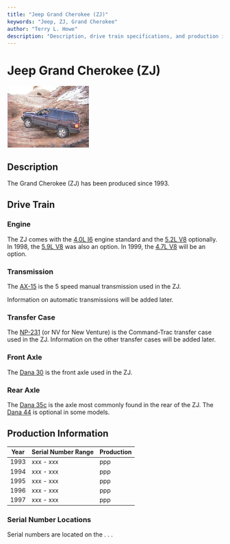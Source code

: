 ```yaml
---
title: "Jeep Grand Cherokee (ZJ)"
keywords: "Jeep, ZJ, Grand Cherokee"
author: "Terry L. Howe"
description: "Description, drive train specifications, and production information for the Jeep Grand Cherokee ZJ"
---
```

# Jeep Grand Cherokee (ZJ)

[![Tom Zehrbach's ZJ in Moab](/img/tomzj_.jpg)](/img/tomzj.jpg) 

## Description

The Grand Cherokee (ZJ) has been produced since 1993. 

## Drive Train

### Engine

The ZJ comes with the [4.0L I6](/engine/factory/amc242.html) engine standard and the [5.2L V8](/engine/factory/d318.html) optionally. In 1998, the [5.9L V8](/engine/factory/d360.html) was also an option. In 1999, the [4.7L V8](/engine/factory/d287.html) will be an option. 

### Transmission

The [AX-15](/transmission/factory/ax15.html) is the 5 speed manual transmission used in the ZJ. 

Information on automatic transmissions will be added later. 

### Transfer Case

The [NP-231](/xfer/factory/np231.html) (or NV for New Venture) is the Command-Trac transfer case used in the ZJ. Information on the other transfer cases will be added later. 

### Front Axle

The [Dana 30](/axle/factory/d30.html) is the front axle used in the ZJ. 

### Rear Axle

The [Dana 35c](/axle/factory/d35c.html) is the axle most commonly found in the rear of the ZJ. The [Dana 44](/axle/factory/d44.html) is optional in some models. 

## Production Information

| Year | Serial Number Range | Production |
|------|---------------------|------------|
| 1993 | xxx - xxx           | ppp        |
| 1994 | xxx - xxx           | ppp        |
| 1995 | xxx - xxx           | ppp        |
| 1996 | xxx - xxx           | ppp        |
| 1997 | xxx - xxx           | ppp        |

### Serial Number Locations

Serial numbers are located on the . . .